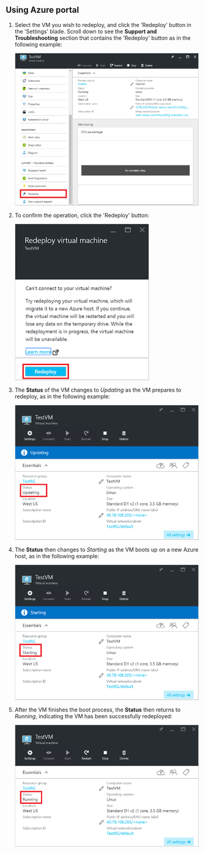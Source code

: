 ## Using Azure portal

1. Select the VM you wish to redeploy, and click the 'Redeploy' button in the 'Settings' blade. Scroll down to see the **Support and Troubleshooting** section that contains the 'Redeploy' button as in the following example:

	![Azure VM blade](./media/virtual-machines-common-redeploy-to-new-node/vmoverview.png)

2. To confirm the operation, click the 'Redeploy' button:

	![Redeploy a VM blade](./media/virtual-machines-common-redeploy-to-new-node/redeployvm.png)

3. The **Status** of the VM changes to *Updating* as the VM prepares to redeploy, as in the following example:

	![VM updating](./media/virtual-machines-common-redeploy-to-new-node/vmupdating.png)

4. The **Status** then changes to *Starting* as the VM boots up on a new Azure host, as in the following example:

	![VM starting](./media/virtual-machines-common-redeploy-to-new-node/vmstarting.png)

5. After the VM finishes the boot process, the **Status** then returns to *Running*, indicating the VM has been successfully redeployed:

	![VM running](./media/virtual-machines-common-redeploy-to-new-node/vmrunning.png)